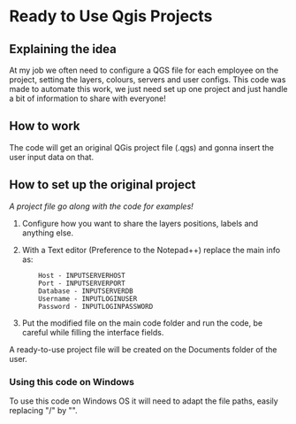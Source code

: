 # Ready to Use Qgis Projects

## Explaining the idea
At my job we often need to configure a QGS file for each employee on the project, setting the layers, colours, servers and user configs. 
This code was made to automate this work, we just need set up one project and just handle a bit of information to share with everyone!

## How to work
The code will get an original QGis project file (.qgs) and gonna insert the user input data on that.

## How to set up the original project
*A project file go along with the code for examples!*
1) Configure how you want to share the layers positions, labels and anything else.
2) With a Text editor (Preference to the Notepad++) replace the main info as:


           Host - INPUTSERVERHOST
           Port - INPUTSERVERPORT
           Database - INPUTSERVERDB
           Username - INPUTLOGINUSER
           Password - INPUTLOGINPASSWORD
 
3) Put the modified file on the main code folder and run the code, be careful while filling the interface fields.

A ready-to-use project file will be created on the Documents folder of the user. 


### Using this code on Windows
To use this code on Windows OS it will need to adapt the file paths, easily replacing "/" by "\".
